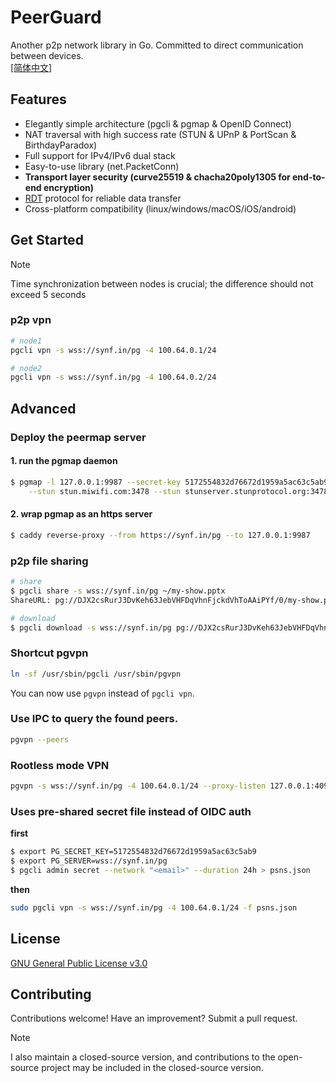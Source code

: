 # PeerGuard

Another p2p network library in Go. Committed to direct communication between devices.  
[[简体中文]](https://github.com/sigcn/pg/blob/main/README_zh_CN.md)

## Features

- Elegantly simple architecture (pgcli & pgmap & OpenID Connect)
- NAT traversal with high success rate (STUN & UPnP & PortScan & BirthdayParadox)
- Full support for IPv4/IPv6 dual stack
- Easy-to-use library (net.PacketConn)
- **Transport layer security (curve25519 & chacha20poly1305 for end-to-end encryption)**
- [RDT](https://github.com/sigcn/pg/tree/main/rdt) protocol for reliable data transfer
- Cross-platform compatibility (linux/windows/macOS/iOS/android)

## Get Started

> [!NOTE]
> Time synchronization between nodes is crucial; the difference should not exceed 5 seconds

### p2p vpn

```sh
# node1
pgcli vpn -s wss://synf.in/pg -4 100.64.0.1/24
```

```sh
# node2
pgcli vpn -s wss://synf.in/pg -4 100.64.0.2/24
```

## Advanced

### Deploy the peermap server

#### 1. run the pgmap daemon

```sh
$ pgmap -l 127.0.0.1:9987 --secret-key 5172554832d76672d1959a5ac63c5ab9 \
    --stun stun.miwifi.com:3478 --stun stunserver.stunprotocol.org:3478
```

#### 2. wrap pgmap as an https server

```sh
$ caddy reverse-proxy --from https://synf.in/pg --to 127.0.0.1:9987
```

### p2p file sharing

```sh
# share
$ pgcli share -s wss://synf.in/pg ~/my-show.pptx
ShareURL: pg://DJX2csRurJ3DvKeh63JebVHFDqVhnFjckdVhToAAiPYf/0/my-show.pptx
```

```sh
# download
$ pgcli download -s wss://synf.in/pg pg://DJX2csRurJ3DvKeh63JebVHFDqVhnFjckdVhToAAiPYf/0/my-show.pptx
```

### Shortcut pgvpn

```sh
ln -sf /usr/sbin/pgcli /usr/sbin/pgvpn
```

You can now use `pgvpn` instead of `pgcli vpn`.

### Use IPC to query the found peers.

```sh
pgvpn --peers
```

### Rootless mode VPN

```sh
pgvpn -s wss://synf.in/pg -4 100.64.0.1/24 --proxy-listen 127.0.0.1:4090 --forward tcp://127.0.0.1:80 --forward udp://8.8.8.8:53
```

### Uses pre-shared secret file instead of OIDC auth

**first**

```sh
$ export PG_SECRET_KEY=5172554832d76672d1959a5ac63c5ab9
$ export PG_SERVER=wss://synf.in/pg
$ pgcli admin secret --network "<email>" --duration 24h > psns.json
```

**then**

```sh
sudo pgcli vpn -s wss://synf.in/pg -4 100.64.0.1/24 -f psns.json
```

## License

[GNU General Public License v3.0](https://github.com/sigcn/pg/blob/main/LICENSE)

## Contributing

Contributions welcome! Have an improvement? Submit a pull request.

> [!NOTE]
> I also maintain a closed-source version, and contributions to the open-source project may be included in the closed-source version.
